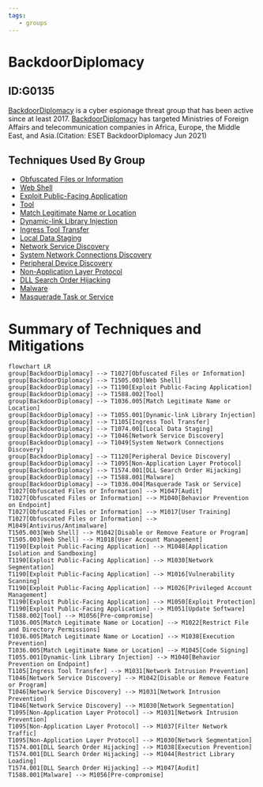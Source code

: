 ```yaml
---
tags:
   - groups
---
```

# BackdoorDiplomacy
## ID:G0135
[BackdoorDiplomacy](groups/G0135) is a cyber espionage threat group that has been active since at least 2017. [BackdoorDiplomacy](groups/G0135) has targeted Ministries of Foreign Affairs and telecommunication companies in Africa, Europe, the Middle East, and Asia.(Citation: ESET BackdoorDiplomacy Jun 2021)
## Techniques Used By Group
* [Obfuscated Files or Information](techniques/T1027)
* [Web Shell](techniques/T1505/003)
* [Exploit Public-Facing Application](techniques/T1190)
* [Tool](techniques/T1588/002)
* [Match Legitimate Name or Location](techniques/T1036/005)
* [Dynamic-link Library Injection](techniques/T1055/001)
* [Ingress Tool Transfer](techniques/T1105)
* [Local Data Staging](techniques/T1074/001)
* [Network Service Discovery](techniques/T1046)
* [System Network Connections Discovery](techniques/T1049)
* [Peripheral Device Discovery](techniques/T1120)
* [Non-Application Layer Protocol](techniques/T1095)
* [DLL Search Order Hijacking](techniques/T1574/001)
* [Malware](techniques/T1588/001)
* [Masquerade Task or Service](techniques/T1036/004)

# Summary of Techniques and Mitigations
```mermaid
flowchart LR
group[BackdoorDiplomacy] --> T1027[Obfuscated Files or Information]
group[BackdoorDiplomacy] --> T1505.003[Web Shell]
group[BackdoorDiplomacy] --> T1190[Exploit Public-Facing Application]
group[BackdoorDiplomacy] --> T1588.002[Tool]
group[BackdoorDiplomacy] --> T1036.005[Match Legitimate Name or Location]
group[BackdoorDiplomacy] --> T1055.001[Dynamic-link Library Injection]
group[BackdoorDiplomacy] --> T1105[Ingress Tool Transfer]
group[BackdoorDiplomacy] --> T1074.001[Local Data Staging]
group[BackdoorDiplomacy] --> T1046[Network Service Discovery]
group[BackdoorDiplomacy] --> T1049[System Network Connections Discovery]
group[BackdoorDiplomacy] --> T1120[Peripheral Device Discovery]
group[BackdoorDiplomacy] --> T1095[Non-Application Layer Protocol]
group[BackdoorDiplomacy] --> T1574.001[DLL Search Order Hijacking]
group[BackdoorDiplomacy] --> T1588.001[Malware]
group[BackdoorDiplomacy] --> T1036.004[Masquerade Task or Service]
T1027[Obfuscated Files or Information] --> M1047[Audit]
T1027[Obfuscated Files or Information] --> M1040[Behavior Prevention on Endpoint]
T1027[Obfuscated Files or Information] --> M1017[User Training]
T1027[Obfuscated Files or Information] --> M1049[Antivirus/Antimalware]
T1505.003[Web Shell] --> M1042[Disable or Remove Feature or Program]
T1505.003[Web Shell] --> M1018[User Account Management]
T1190[Exploit Public-Facing Application] --> M1048[Application Isolation and Sandboxing]
T1190[Exploit Public-Facing Application] --> M1030[Network Segmentation]
T1190[Exploit Public-Facing Application] --> M1016[Vulnerability Scanning]
T1190[Exploit Public-Facing Application] --> M1026[Privileged Account Management]
T1190[Exploit Public-Facing Application] --> M1050[Exploit Protection]
T1190[Exploit Public-Facing Application] --> M1051[Update Software]
T1588.002[Tool] --> M1056[Pre-compromise]
T1036.005[Match Legitimate Name or Location] --> M1022[Restrict File and Directory Permissions]
T1036.005[Match Legitimate Name or Location] --> M1038[Execution Prevention]
T1036.005[Match Legitimate Name or Location] --> M1045[Code Signing]
T1055.001[Dynamic-link Library Injection] --> M1040[Behavior Prevention on Endpoint]
T1105[Ingress Tool Transfer] --> M1031[Network Intrusion Prevention]
T1046[Network Service Discovery] --> M1042[Disable or Remove Feature or Program]
T1046[Network Service Discovery] --> M1031[Network Intrusion Prevention]
T1046[Network Service Discovery] --> M1030[Network Segmentation]
T1095[Non-Application Layer Protocol] --> M1031[Network Intrusion Prevention]
T1095[Non-Application Layer Protocol] --> M1037[Filter Network Traffic]
T1095[Non-Application Layer Protocol] --> M1030[Network Segmentation]
T1574.001[DLL Search Order Hijacking] --> M1038[Execution Prevention]
T1574.001[DLL Search Order Hijacking] --> M1044[Restrict Library Loading]
T1574.001[DLL Search Order Hijacking] --> M1047[Audit]
T1588.001[Malware] --> M1056[Pre-compromise]
```